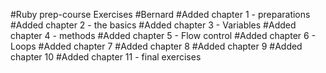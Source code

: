 #Ruby prep-course Exercises
#Bernard
#Added chapter 1 - preparations
#Added chapter 2 - the basics
#Added chapter 3 - Variables
#Added chapter 4 - methods
#Added chapter 5 - Flow control
#Added chapter 6 - Loops
#Added chapter 7
#Added chapter 8
#Added chapter 9
#Added chapter 10
#Added chapter 11 - final exercises

